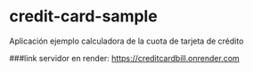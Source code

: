 # credit-card-sample
Aplicación ejemplo calculadora de la cuota de tarjeta de crédito


###link servidor en render:
https://creditcardbill.onrender.com
